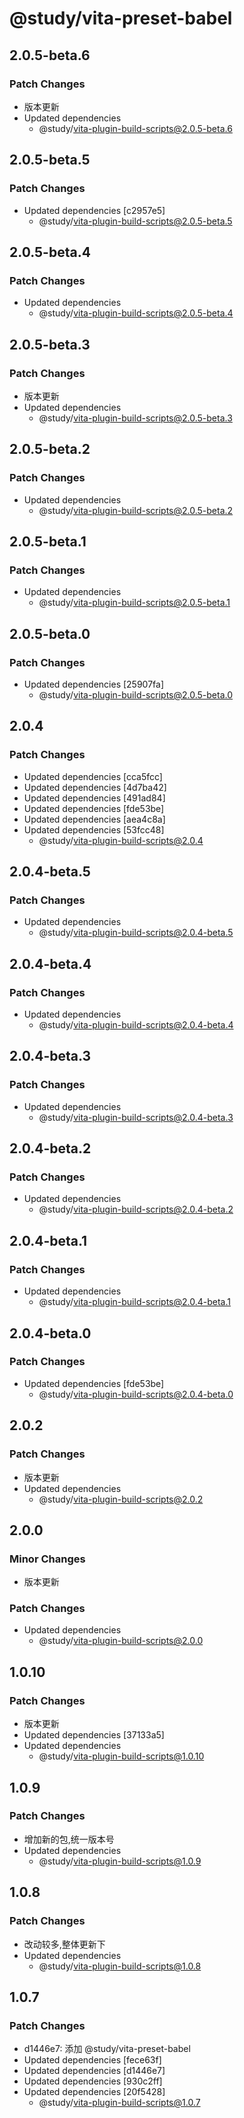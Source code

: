 # @study/vita-preset-babel

## 2.0.5-beta.6

### Patch Changes

- 版本更新
- Updated dependencies
  - @study/vita-plugin-build-scripts@2.0.5-beta.6

## 2.0.5-beta.5

### Patch Changes

- Updated dependencies [c2957e5]
  - @study/vita-plugin-build-scripts@2.0.5-beta.5

## 2.0.5-beta.4

### Patch Changes

- Updated dependencies
  - @study/vita-plugin-build-scripts@2.0.5-beta.4

## 2.0.5-beta.3

### Patch Changes

- 版本更新
- Updated dependencies
  - @study/vita-plugin-build-scripts@2.0.5-beta.3

## 2.0.5-beta.2

### Patch Changes

- Updated dependencies
  - @study/vita-plugin-build-scripts@2.0.5-beta.2

## 2.0.5-beta.1

### Patch Changes

- Updated dependencies
  - @study/vita-plugin-build-scripts@2.0.5-beta.1

## 2.0.5-beta.0

### Patch Changes

- Updated dependencies [25907fa]
  - @study/vita-plugin-build-scripts@2.0.5-beta.0

## 2.0.4

### Patch Changes

- Updated dependencies [cca5fcc]
- Updated dependencies [4d7ba42]
- Updated dependencies [491ad84]
- Updated dependencies [fde53be]
- Updated dependencies [aea4c8a]
- Updated dependencies [53fcc48]
  - @study/vita-plugin-build-scripts@2.0.4

## 2.0.4-beta.5

### Patch Changes

- Updated dependencies
  - @study/vita-plugin-build-scripts@2.0.4-beta.5

## 2.0.4-beta.4

### Patch Changes

- Updated dependencies
  - @study/vita-plugin-build-scripts@2.0.4-beta.4

## 2.0.4-beta.3

### Patch Changes

- Updated dependencies
  - @study/vita-plugin-build-scripts@2.0.4-beta.3

## 2.0.4-beta.2

### Patch Changes

- Updated dependencies
  - @study/vita-plugin-build-scripts@2.0.4-beta.2

## 2.0.4-beta.1

### Patch Changes

- Updated dependencies
  - @study/vita-plugin-build-scripts@2.0.4-beta.1

## 2.0.4-beta.0

### Patch Changes

- Updated dependencies [fde53be]
  - @study/vita-plugin-build-scripts@2.0.4-beta.0

## 2.0.2

### Patch Changes

- 版本更新
- Updated dependencies
  - @study/vita-plugin-build-scripts@2.0.2

## 2.0.0

### Minor Changes

- 版本更新

### Patch Changes

- Updated dependencies
  - @study/vita-plugin-build-scripts@2.0.0

## 1.0.10

### Patch Changes

- 版本更新
- Updated dependencies [37133a5]
- Updated dependencies
  - @study/vita-plugin-build-scripts@1.0.10

## 1.0.9

### Patch Changes

- 增加新的包,统一版本号
- Updated dependencies
  - @study/vita-plugin-build-scripts@1.0.9

## 1.0.8

### Patch Changes

- 改动较多,整体更新下
- Updated dependencies
  - @study/vita-plugin-build-scripts@1.0.8

## 1.0.7

### Patch Changes

- d1446e7: 添加 @study/vita-preset-babel
- Updated dependencies [fece63f]
- Updated dependencies [d1446e7]
- Updated dependencies [930c2ff]
- Updated dependencies [20f5428]
  - @study/vita-plugin-build-scripts@1.0.7
